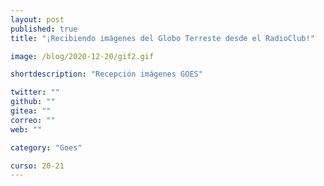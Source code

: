 ```yaml
---
layout: post
published: true
title: "¡Recibiendo imágenes del Globo Terreste desde el RadioClub!"

image: /blog/2020-12-20/gif2.gif

shortdescription: "Recepción imágenes GOES"

twitter: ""
github: ""
gitea: ""
correo: ""
web: ""

category: "Goes"

curso: 20-21
---
```

